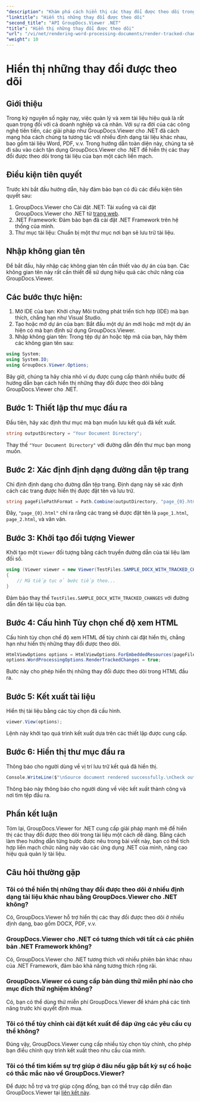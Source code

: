 ```yaml
---
"description": "Khám phá cách hiển thị các thay đổi được theo dõi trong tài liệu một cách dễ dàng bằng GroupDocs.Viewer cho .NET. Nâng cao hiệu quả quản lý tài liệu của bạn."
"linktitle": "Hiển thị những thay đổi được theo dõi"
"second_title": "API GroupDocs.Viewer .NET"
"title": "Hiển thị những thay đổi được theo dõi"
"url": "/vi/net/rendering-word-processing-documents/render-tracked-changes/"
"weight": 10
---
```


# Hiển thị những thay đổi được theo dõi

## Giới thiệu
Trong kỷ nguyên số ngày nay, việc quản lý và xem tài liệu hiệu quả là rất quan trọng đối với cả doanh nghiệp và cá nhân. Với sự ra đời của các công nghệ tiên tiến, các giải pháp như GroupDocs.Viewer cho .NET đã cách mạng hóa cách chúng ta tương tác với nhiều định dạng tài liệu khác nhau, bao gồm tài liệu Word, PDF, v.v. Trong hướng dẫn toàn diện này, chúng ta sẽ đi sâu vào cách tận dụng GroupDocs.Viewer cho .NET để hiển thị các thay đổi được theo dõi trong tài liệu của bạn một cách liền mạch.
## Điều kiện tiên quyết
Trước khi bắt đầu hướng dẫn, hãy đảm bảo bạn có đủ các điều kiện tiên quyết sau:
1. GroupDocs.Viewer cho Cài đặt .NET: Tải xuống và cài đặt GroupDocs.Viewer cho .NET từ [trang web](https://releases.groupdocs.com/viewer/net/).
2. .NET Framework: Đảm bảo bạn đã cài đặt .NET Framework trên hệ thống của mình.
3. Thư mục tài liệu: Chuẩn bị một thư mục nơi bạn sẽ lưu trữ tài liệu.

## Nhập không gian tên
Để bắt đầu, hãy nhập các không gian tên cần thiết vào dự án của bạn. Các không gian tên này rất cần thiết để sử dụng hiệu quả các chức năng của GroupDocs.Viewer.
## Các bước thực hiện:
1. Mở IDE của bạn: Khởi chạy Môi trường phát triển tích hợp (IDE) mà bạn thích, chẳng hạn như Visual Studio.
2. Tạo hoặc mở dự án của bạn: Bắt đầu một dự án mới hoặc mở một dự án hiện có mà bạn định sử dụng GroupDocs.Viewer.
3. Nhập không gian tên: Trong tệp dự án hoặc tệp mã của bạn, hãy thêm các không gian tên sau:
```csharp
using System;
using System.IO;
using GroupDocs.Viewer.Options;
```

Bây giờ, chúng ta hãy chia nhỏ ví dụ được cung cấp thành nhiều bước để hướng dẫn bạn cách hiển thị những thay đổi được theo dõi bằng GroupDocs.Viewer cho .NET.
## Bước 1: Thiết lập thư mục đầu ra
Đầu tiên, hãy xác định thư mục mà bạn muốn lưu kết quả đã kết xuất.
```csharp
string outputDirectory = "Your Document Directory";
```
Thay thế `"Your Document Directory"` với đường dẫn đến thư mục bạn mong muốn.
## Bước 2: Xác định định dạng đường dẫn tệp trang
Chỉ định định dạng cho đường dẫn tệp trang. Định dạng này sẽ xác định cách các trang được hiển thị được đặt tên và lưu trữ.
```csharp
string pageFilePathFormat = Path.Combine(outputDirectory, "page_{0}.html");
```
Đây, `"page_{0}.html"` chỉ ra rằng các trang sẽ được đặt tên là `page_1.html`, `page_2.html`, và vân vân.
## Bước 3: Khởi tạo đối tượng Viewer
Khởi tạo một `Viewer` đối tượng bằng cách truyền đường dẫn của tài liệu làm đối số.
```csharp
using (Viewer viewer = new Viewer(TestFiles.SAMPLE_DOCX_WITH_TRACKED_CHANGES))
{
    // Mã tiếp tục ở bước tiếp theo...
}
```
Đảm bảo thay thế `TestFiles.SAMPLE_DOCX_WITH_TRACKED_CHANGES` với đường dẫn đến tài liệu của bạn.
## Bước 4: Cấu hình Tùy chọn chế độ xem HTML
Cấu hình tùy chọn chế độ xem HTML để tùy chỉnh cài đặt hiển thị, chẳng hạn như hiển thị những thay đổi được theo dõi.
```csharp
HtmlViewOptions options = HtmlViewOptions.ForEmbeddedResources(pageFilePathFormat);
options.WordProcessingOptions.RenderTrackedChanges = true;
```
Bước này cho phép hiển thị những thay đổi được theo dõi trong HTML đầu ra.
## Bước 5: Kết xuất tài liệu
Hiển thị tài liệu bằng các tùy chọn đã cấu hình.
```csharp
viewer.View(options);
```
Lệnh này khởi tạo quá trình kết xuất dựa trên các thiết lập được cung cấp.
## Bước 6: Hiển thị thư mục đầu ra
Thông báo cho người dùng về vị trí lưu trữ kết quả đã hiển thị.
```csharp
Console.WriteLine($"\nSource document rendered successfully.\nCheck output in {outputDirectory}.");
```
Thông báo này thông báo cho người dùng về việc kết xuất thành công và nơi tìm tệp đầu ra.

## Phần kết luận
Tóm lại, GroupDocs.Viewer for .NET cung cấp giải pháp mạnh mẽ để hiển thị các thay đổi được theo dõi trong tài liệu một cách dễ dàng. Bằng cách làm theo hướng dẫn từng bước được nêu trong bài viết này, bạn có thể tích hợp liền mạch chức năng này vào các ứng dụng .NET của mình, nâng cao hiệu quả quản lý tài liệu.
## Câu hỏi thường gặp
### Tôi có thể hiển thị những thay đổi được theo dõi ở nhiều định dạng tài liệu khác nhau bằng GroupDocs.Viewer cho .NET không?
Có, GroupDocs.Viewer hỗ trợ hiển thị các thay đổi được theo dõi ở nhiều định dạng, bao gồm DOCX, PDF, v.v.
### GroupDocs.Viewer cho .NET có tương thích với tất cả các phiên bản .NET Framework không?
Có, GroupDocs.Viewer cho .NET tương thích với nhiều phiên bản khác nhau của .NET Framework, đảm bảo khả năng tương thích rộng rãi.
### GroupDocs.Viewer có cung cấp bản dùng thử miễn phí nào cho mục đích thử nghiệm không?
Có, bạn có thể dùng thử miễn phí GroupDocs.Viewer để khám phá các tính năng trước khi quyết định mua.
### Tôi có thể tùy chỉnh cài đặt kết xuất để đáp ứng các yêu cầu cụ thể không?
Đúng vậy, GroupDocs.Viewer cung cấp nhiều tùy chọn tùy chỉnh, cho phép bạn điều chỉnh quy trình kết xuất theo nhu cầu của mình.
### Tôi có thể tìm kiếm sự trợ giúp ở đâu nếu gặp bất kỳ sự cố hoặc có thắc mắc nào về GroupDocs.Viewer?
Để được hỗ trợ và trợ giúp cộng đồng, bạn có thể truy cập diễn đàn GroupDocs.Viewer tại [liên kết này](https://forum.groupdocs.com/c/viewer/9).